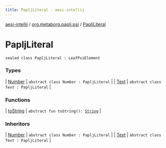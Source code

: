 ```yaml
---
title: PapljLiteral - aesi-intellij
---
```


[aesi-intellij](../../index.html) / [org.metaborg.paplj.psi](../index.html) / [PapljLiteral](.)

# PapljLiteral

`sealed class PapljLiteral : LeafPsiElement`

### Types

| [Number](-number/index.html) | `abstract class Number : PapljLiteral` |
| [Text](-text/index.html) | `abstract class Text : PapljLiteral` |

### Functions

| [toString](to-string.html) | `abstract fun toString(): `[`String`](https://kotlinlang.org/api/latest/jvm/stdlib/kotlin/-string/index.html) |

### Inheritors

| [Number](-number/index.html) | `abstract class Number : PapljLiteral` |
| [Text](-text/index.html) | `abstract class Text : PapljLiteral` |

